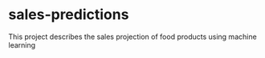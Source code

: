 # sales-predictions
This project describes the sales projection of food products using machine learning
